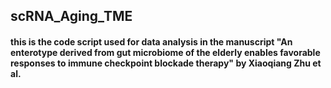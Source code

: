 ## scRNA_Aging_TME
#### this is the code script used for data analysis in the manuscript "An enterotype derived from gut microbiome of the elderly enables favorable responses to immune checkpoint blockade therapy" by Xiaoqiang Zhu et al.
